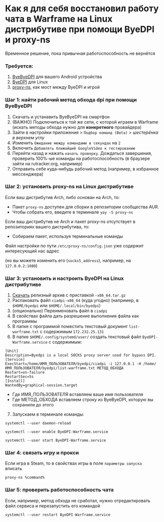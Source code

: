 # Как я для себя восстановил работу чата в Warframe на Linux дистрибутиве при помощи ByeDPI и proxy-ns
Временное решение, пока привычная работоспособность не вернётся

### Требуется:

1. [ByeByeDPI](https://github.com/romanvht/ByeDPIAndroid) для вашего Android устройства
2. [ByeDPI](https://github.com/hufrea/byedpi) для Linux
3. [proxy-ns](https://github.com/OkamiW/proxy-ns), как мост между ByeDPI и игрой


### Шаг 1: найти рабочий метод обхода dpi при помощи ByeByeDPI

1. Скачать и устанавить ByeByeDPI на смартфон
2. (ВАЖНО) Подключиться к той же сети, с которой играем в Warframe (искать методы обхода нужно для **конкретного** провайдера)
3. Зайти в настройки приложения > ```Подбор команд (Beta)``` > *шестерёнка в верхнем углу*
4. Изменить ```Ожидание между командами в секундах``` на ```2```
5. Включить ```Добавлять ближайший GoogleVideo к тестированию```
7. Перейти назад и нажать ```начать проверку```. Дождаться завершения, проверить 100%-ые команды на работоспособность (в браузере зайти на rutracker.org, например)
8. Отправить себе куда-нибудь рабочий метод (например, в избранное мессенджера)

### Шаг 2: установить proxy-ns на Linux дистрибутиве

Если ваш дистрибутив Arch, либо основан на Arch, то:

- Пакет ```proxy-ns``` доступен для сборки в репозитории сообщества AUR.
- Чтобы собрать его, введите в терминале ```yay -S proxy-ns```

Если ваш дистрибутив не Arch и пакет proxy-ns отсутствует в репозиториях вашего дистрибутива, то:

- Собираем пакет, используя терминальные команды

Файл настройки по пути ```/etc/proxy-ns/config.json``` уже содержит интересующий нас адрес 

(но вы можете изменить его (```socks5_address```), например, на ```127.0.0.2:1080```)

### Шаг 3: установить и настроить ByeDPI на Linux дистрибутиве

1. [Скачать](https://github.com/hufrea/byedpi/releases) релизный архив с приставкой ```-x86_64.tar.gz```
2. Распаковать файл ```ciadpi-x86_64``` (куда угодно) (например, в ```$HOME/byedpi``` или ```$HOME/.local/bin/byedpi```)
3. (опционально) Переименовать файл в ```ciadpi```
4. В свойствах файла дать разрешение выполнения файла как программы
5. В папке с программой поместить текстовый документ ```list-warframe.txt``` с содержимым ```172.232.25.131```
6. В папке ```$HOME/.config/systemd/user/``` создать текстовый файл ```ByeDPI-Warframe.service``` с содержимым:

```
[Unit]
Description=Byedpi is a local SOCKS proxy server used for bypass DPI.
[Service]
ExecStart=/home/ИМЯ_ПОЛЬЗОВАТЕЛЯ/byedpi/ciadpi -i 127.0.0.1 -H /home/ИМЯ_ПОЛЬЗОВАТЕЛЯ/byedpi/list-warframe.txt МЕТОД_ОБХОДА
Restart=on-failure
RestartSec=5s
[Install]
WantedBy=graphical-session.target
```
- Где ИМЯ_ПОЛЬЗОВАТЕЛЯ вставляем ваше имя пользователя
- Где МЕТОД_ОБХОДА вставляем строку из ByeByeDPI, которую вы сохранили до этого

7. Запускаем в терминале команды:

```
systemctl --user daemon-reload
```
```
systemctl --user enable ByeDPI-Warframe.service
```

```
systemctl --user start ByeDPI-Warframe.service
```

### Шаг 4: связать игру и прокси

Если игра в Steam, то в свойствах игры в поле ```параметры запуска``` вписать 

```
proxy-ns %command%
```

### Шаг 5: проверить работоспособность чата

Если, например, метод обхода не сработал, нужно отредактировать файл сервиса и перезапустить его командой

```
systemctl --user restart ByeDPI-Warframe.service
```
